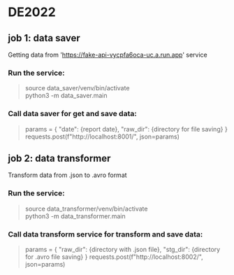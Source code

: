 # DE2022

## job 1: data saver <br> 
Getting data from 'https://fake-api-vycpfa6oca-uc.a.run.app' service 

### Run the service:
> source data_saver/venv/bin/activate <br>
> python3 -m data_saver.main

### Call data saver for get and save data:
> params = {
        "date": {report date},
        "raw_dir": {directory for file saving}
    }
> requests.post(f"http://localhost:8001/", json=params)


## job 2: data transformer
Transform data from .json to .avro format

### Run the service:
> source data_transformer/venv/bin/activate <br>
> python3 -m data_transformer.main

### Call data transform service for transform and save data:
> params = {
        "raw_dir": {directory with .json file}, 
        "stg_dir": {directory for .avro file saving}
    }
> requests.post(f"http://localhost:8002/", json=params)